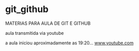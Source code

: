 # git_github

MATERIAS PARA AULA DE GIT E GITHUB

aula transmitida via youtube

a aula iniciou aproximadamente as 19:20...
www.youtube.com
